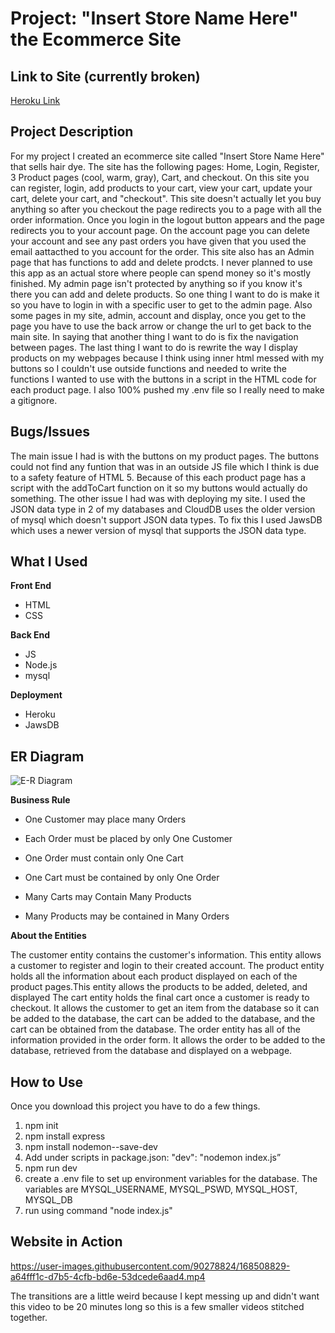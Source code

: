 # Project: "Insert Store Name Here" the Ecommerce Site 

## Link to Site (currently broken)
[Heroku Link](https://hairdyestore.herokuapp.com/)

## Project Description
For my project I created an ecommerce site called "Insert Store Name Here" that sells hair dye. The site has the following pages: Home, Login, Register, 3 Product pages (cool, warm, gray), Cart, and checkout. On this site you can register, login, add products to your cart, view your cart, update your cart, delete your cart, and "checkout". This site doesn't actually let you buy anything so after you checkout the page redirects you to a page with all the order information. Once you login in the logout button appears and the page redirects you to your account page. On the account page you can delete your account and see any past orders you have given that you used the email aattacthed to you account for the order. This site also has an Admin page that has functions to add and delete prodcts. I never planned to use this app as an actual store where people can spend money so it's mostly finished. My admin page isn't protected by anything so if you know it's there you can add and delete products. So one thing I want to do is make it so you have to login in with a specific user to get to the admin page. Also some pages in my site, admin, account and display, once you get to the page you have to use the back arrow or change the url to get back to the main site. In saying that another thing I want to do is fix the navigation between pages. The last thing I want to do is rewrite the way I display products on my webpages because I think using inner html messed with my buttons so I couldn't use outside functions and needed to write the functions I wanted to use with the buttons in a script in the HTML code for each product page. I also 100% pushed my .env file so I really need to make a gitignore.

## Bugs/Issues 
The main issue I had is with the buttons on my product pages. The buttons could not find any funtion that was in an outside JS file which I think is due to a safety feature of HTML 5. Because of this each product page has a script with the addToCart function on it so my buttons would actually do something. The other issue I had was with deploying my site. I used the JSON data type in 2 of my databases and CloudDB uses the older version of mysql which doesn't support JSON data types. To fix this I used JawsDB which uses a newer version of mysql that supports the JSON data type.

## What I Used

**Front End**
* HTML
* CSS

**Back End**
* JS
* Node.js
* mysql

**Deployment**
* Heroku 
* JawsDB

## ER Diagram
![E-R Diagram](https://user-images.githubusercontent.com/90278824/168661690-8fe11c37-502d-42cf-ad94-f9d3e72543df.png)

**Business Rule**

* One Customer may place many Orders
* Each Order must be placed by only One Customer

* One Order must contain only One Cart 
* One Cart must be contained by only One Order

* Many Carts may Contain Many Products
* Many Products may be contained in Many Orders

**About the Entities**

The customer entity contains the customer's information. This entity allows a customer to register and login to their created account.
The product entity holds all the information about each product displayed on each of the product pages.This entity allows the products to be added, deleted, and displayed
The cart entity holds the final cart once a customer is ready to checkout. It allows the customer to get an item from the database so it can be added to the database, the cart can be added to the database, and the cart can be obtained from the database.
The order entity has all of the information provided in the order form. It allows the order to be added to the database, retrieved from the database and displayed on a webpage.

## How to Use

Once you download this project you have to do a few things. 
1. npm init 
2. npm install express
3. npm install nodemon--save-dev
4. Add under scripts in package.json: "dev": "nodemon index.js” 
5. npm run dev
6. create a .env file to set up environment variables for the database. The variables are MYSQL_USERNAME, MYSQL_PSWD, MYSQL_HOST, MYSQL_DB
7. run using command "node index.js"

## Website in Action
https://user-images.githubusercontent.com/90278824/168508829-a64fff1c-d7b5-4cfb-bd6e-53dcede6aad4.mp4

The transitions are a little weird because I kept messing up and didn't want this video to be 20 minutes long so this is a few smaller videos stitched together. 
